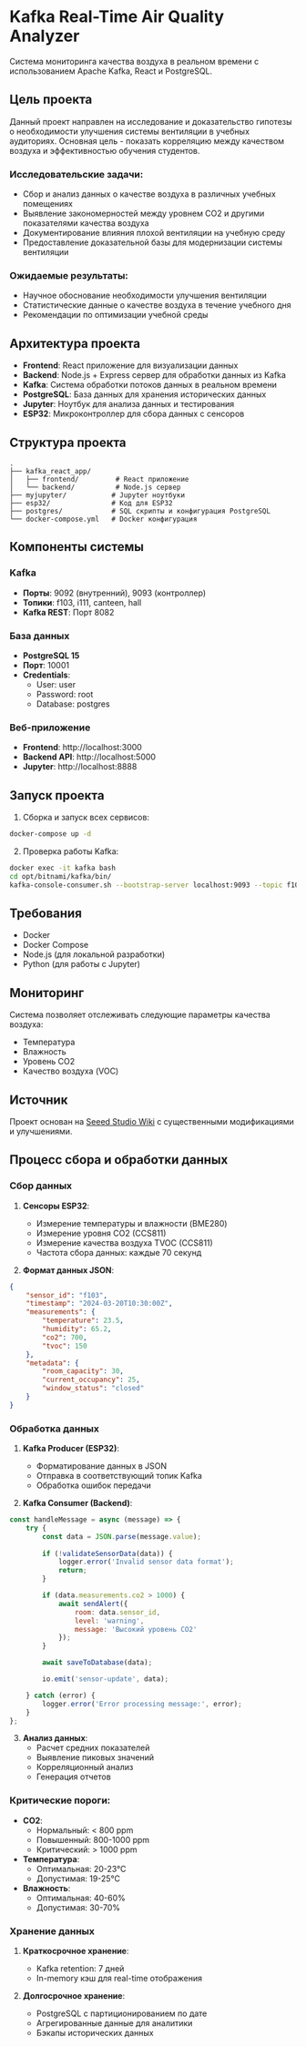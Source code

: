 # Kafka Real-Time Air Quality Analyzer

Система мониторинга качества воздуха в реальном времени с использованием Apache Kafka, React и PostgreSQL.

## Цель проекта

Данный проект направлен на исследование и доказательство гипотезы о необходимости улучшения системы вентиляции в учебных аудиториях. Основная цель - показать корреляцию между качеством воздуха и эффективностью обучения студентов.

### Исследовательские задачи:
- Сбор и анализ данных о качестве воздуха в различных учебных помещениях
- Выявление закономерностей между уровнем CO2 и другими показателями качества воздуха
- Документирование влияния плохой вентиляции на учебную среду
- Предоставление доказательной базы для модернизации системы вентиляции

### Ожидаемые результаты:
- Научное обоснование необходимости улучшения вентиляции
- Статистические данные о качестве воздуха в течение учебного дня
- Рекомендации по оптимизации учебной среды

## Архитектура проекта

- **Frontend**: React приложение для визуализации данных
- **Backend**: Node.js + Express сервер для обработки данных из Kafka
- **Kafka**: Система обработки потоков данных в реальном времени
- **PostgreSQL**: База данных для хранения исторических данных
- **Jupyter**: Ноутбук для анализа данных и тестирования
- **ESP32**: Микроконтроллер для сбора данных с сенсоров

## Структура проекта

```
.
├── kafka_react_app/
│   ├── frontend/         # React приложение
│   └── backend/          # Node.js сервер
├── myjupyter/           # Jupyter ноутбуки
├── esp32/               # Код для ESP32
├── postgres/            # SQL скрипты и конфигурация PostgreSQL
└── docker-compose.yml   # Docker конфигурация
```

## Компоненты системы

### Kafka
- **Порты**: 9092 (внутренний), 9093 (контроллер)
- **Топики**: f103, i111, canteen, hall
- **Kafka REST**: Порт 8082

### База данных
- **PostgreSQL 15**
- **Порт**: 10001
- **Credentials**:
  - User: user
  - Password: root
  - Database: postgres

### Веб-приложение
- **Frontend**: http://localhost:3000
- **Backend API**: http://localhost:5000
- **Jupyter**: http://localhost:8888

## Запуск проекта

1. Сборка и запуск всех сервисов:
```sh
docker-compose up -d
```

2. Проверка работы Kafka:
```sh
docker exec -it kafka bash
cd opt/bitnami/kafka/bin/
kafka-console-consumer.sh --bootstrap-server localhost:9093 --topic f103 --from-beginning
```

## Требования

- Docker
- Docker Compose
- Node.js (для локальной разработки)
- Python (для работы с Jupyter)

## Мониторинг

Система позволяет отслеживать следующие параметры качества воздуха:
- Температура
- Влажность
- Уровень CO2
- Качество воздуха (VOC)

## Источник

Проект основан на [Seeed Studio Wiki](https://wiki.seeedstudio.com/xiao_esp32c6_kafka/) с существенными модификациями и улучшениями.

## Процесс сбора и обработки данных

### Сбор данных
1. **Сенсоры ESP32**:
   - Измерение температуры и влажности (BME280)
   - Измерение уровня CO2 (CCS811)
   - Измерение качества воздуха TVOC (CCS811)
   - Частота сбора данных: каждые 70 секунд

2. **Формат данных JSON**:
```json
{
    "sensor_id": "f103",
    "timestamp": "2024-03-20T10:30:00Z",
    "measurements": {
        "temperature": 23.5,
        "humidity": 65.2,
        "co2": 700,
        "tvoc": 150
    },
    "metadata": {
        "room_capacity": 30,
        "current_occupancy": 25,
        "window_status": "closed"
    }
}
```

### Обработка данных
1. **Kafka Producer (ESP32)**:
   - Форматирование данных в JSON
   - Отправка в соответствующий топик Kafka
   - Обработка ошибок передачи

2. **Kafka Consumer (Backend)**:
```javascript
const handleMessage = async (message) => {
    try {
        const data = JSON.parse(message.value);
        
        if (!validateSensorData(data)) {
            logger.error('Invalid sensor data format');
            return;
        }

        if (data.measurements.co2 > 1000) {
            await sendAlert({
                room: data.sensor_id,
                level: 'warning',
                message: 'Высокий уровень CO2'
            });
        }

        await saveToDatabase(data);

        io.emit('sensor-update', data);

    } catch (error) {
        logger.error('Error processing message:', error);
    }
};
```

3. **Анализ данных**:
   - Расчет средних показателей
   - Выявление пиковых значений
   - Корреляционный анализ
   - Генерация отчетов

### Критические пороги:
- **CO2**:
  - Нормальный: < 800 ppm
  - Повышенный: 800-1000 ppm
  - Критический: > 1000 ppm
- **Температура**:
  - Оптимальная: 20-23°C
  - Допустимая: 19-25°C
- **Влажность**:
  - Оптимальная: 40-60%
  - Допустимая: 30-70%

### Хранение данных
1. **Краткосрочное хранение**:
   - Kafka retention: 7 дней
   - In-memory кэш для real-time отображения

2. **Долгосрочное хранение**:
   - PostgreSQL с партиционированием по дате
   - Агрегированные данные для аналитики
   - Бэкапы исторических данных